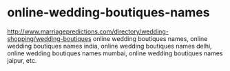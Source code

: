 # online-wedding-boutiques-names
http://www.marriagepredictions.com/directory/wedding-shopping/wedding-boutiques online wedding boutiques names, online wedding boutiques names india, online wedding boutiques names delhi, online wedding boutiques names mumbai, online wedding boutiques names jaipur, etc.

